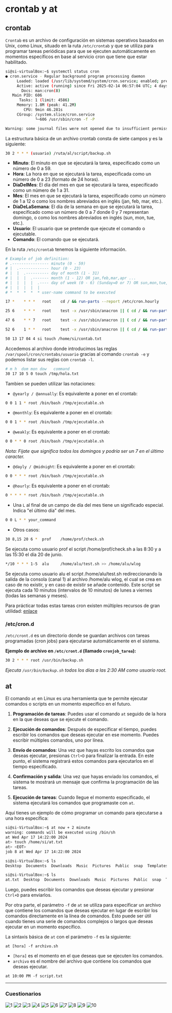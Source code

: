 # crontab y at

## crontab

`Crontab` es un archivo de configuración en sistemas operativos basados en Unix, como Linux, situado en la ruta `/etc/crontab` y que se utiliza para programar tareas periódicas para que se ejecuten automáticamente en momentos específicos en base al servicio cron que tiene que estar habilitado. 

```bash
si@si-virtualBox:~$ systemctl status cron
● cron.service - Regular background program processing daemon
     Loaded: loaded (/usr/lib/systemd/system/cron.service; enabled; preset: enabled)
     Active: active (running) since Fri 2025-02-14 06:57:04 UTC; 4 days ago
       Docs: man:cron(8)
   Main PID: 606
      Tasks: 1 (limit: 4586)
     Memory: 1.8M (peak: 41.2M)
        CPU: 9min 46.281s
     CGroup: /system.slice/cron.service
             └─606 /usr/sbin/cron -f -P

Warning: some journal files were not opened due to insufficient permissions.
```

La estructura básica de un archivo crontab consta de siete campos y es la siguiente:

```bash
30 2 * * * (usuario) /ruta/al/script/backup.sh
```

- **Minuto**: El minuto en que se ejecutará la tarea, especificado como un número de 0 a 59.
- **Hora**: La hora en que se ejecutará la tarea, especificada como un número de 0 a 23 (formato de 24 horas).
- **DíaDelMes**: El día del mes en que se ejecutará la tarea, especificado como un número de 1 a 31.
- **Mes**: El mes en que se ejecutará la tarea, especificado como un número de 1 a 12 o como los nombres abreviados en inglés (jan, feb, mar, etc.).
- **DíaDeLaSemana**: El día de la semana en que se ejecutará la tarea, especificado como un número de 0 a 7 donde 0 y 7 representan domingo, o como los nombres abreviados en inglés (sun, mon, tue, etc.).
- **Usuario**: El usuario que se pretende que ejecute el comando o ejecutable.
- **Comando**: El comando que se ejecutará.

En la ruta `/etc/crontab` tenemos la siguiente información.

```bash
# Example of job definition:
# .---------------- minute (0 - 59)
# |  .------------- hour (0 - 23)
# |  |  .---------- day of month (1 - 31)
# |  |  |  .------- month (1 - 12) OR jan,feb,mar,apr ...
# |  |  |  |  .---- day of week (0 - 6) (Sunday=0 or 7) OR sun,mon,tue,wed,thu,fri,sat
# |  |  |  |  |
# *  *  *  *  * user-name command to be executed

17 *    * * *   root    cd / && run-parts --report /etc/cron.hourly

25 6    * * *   root    test -x /usr/sbin/anacron || ( cd / && run-parts --report /etc/cron.daily )

47 6    * * 7   root    test -x /usr/sbin/anacron || ( cd / && run-parts --report /etc/cron.weekly )

52 6    1 * *   root    test -x /usr/sbin/anacron || ( cd / && run-parts --report /etc/cron.monthly )

50 13 17 04 4 si touch /home/si/contab.txt
```

Accedemos al archivo donde introducimos las reglas `/var/spool/cron/crontabs/usuario` gracias al comando `crontab -e` y podemos listar sus reglas con `crontab -l`.

```bash
# m h  dom mon dow   command
30 17 10 5 0 touch /tmp/hola.txt
```

Tambien se pueden utilizar las notaciones:

- `@yearly / @annually`: Es equivalente a poner en el crontab:

```bash
0 0 1 1 * root /bin/bash /tmp/ejecutable.sh
```

- `@monthly`: Es equivalente a poner en el crontab:

```bash
0 0 1 * * root /bin/bash /tmp/ejecutable.sh
```

- `@weakly`: Es equivalente a poner en el crontab:

```bash
0 0 * * 0 root /bin/bash /tmp/ejecutable.sh
```

_*Nota: Fijate que significa todos los domingos y podría ser un 7 en el último caracter.*_

- `@dayly / @midnight`: Es equivalente a poner en el crontab:

```bash
0 0 * * * root /bin/bash /tmp/ejecutable.sh
```

- `@hourly`: Es equivalente a poner en el crontab:

```bash
0 * * * * root /bin/bash /tmp/ejecutable.sh
```

- Una `L` al final de un campo de día del mes tiene un significado especial. Indica "el último día" del mes.

```bash
0 0 L * * your_command
```

- Otros casos:

```bash
30 8,15 20 6 *  prof    /home/prof/check.sh
```

Se ejecuta como usuario prof el script /home/prof/check.sh a las 8:30 y a las 15:30 el día 20 de junio.

```bash
*/10 * * * 1-5  alu     /home/alu/test.sh >> /home/alu/wlog
```

Se ejecuta como usuario alu el script /home/alu/test.sh redireccionando la salida de la consola (canal 1) al archivo /home/alu wlog, el cual se crea en caso de no existir, y en caso de existir se añade contenido. Este script se ejecuta cada 10 minutos (intervalos de 10 minutos) de lunes a viernes (todas las semanas y meses).

Para prácticar todas estas tareas cron existen múltiples recursos de gran utilidad: [enlace](https://www.site24x7.com/es/tools/crontab/cron-generator.html)

### /etc/cron.d

`/etc/cront.d` es un directorio donde se guardan archivos con tareas programadas (cron jobs) para ejecutarse automáticamente en el sistema.

**Ejemplo de archivo en `/etc/cront.d` (llamado `cronjob_tarea`):**
```bash
30 2 * * * root /usr/bin/backup.sh
```
*Ejecuta `/usr/bin/backup.sh` todos los días a las 2:30 AM como usuario root.*

## at

El comando `at` en Linux es una herramienta que te permite ejecutar comandos o scripts en un momento específico en el futuro.

1. **Programación de tareas**: Puedes usar el comando `at` seguido de la hora en la que deseas que se ejecute el comando.

2. **Ejecución de comandos**: Después de especificar el tiempo, puedes escribir los comandos que deseas ejecutar en ese momento. Puedes escribir múltiples comandos, uno por línea.

3. **Envío de comandos**: Una vez que hayas escrito los comandos que deseas ejecutar, presionas `Ctrl+D` para finalizar la entrada. En este punto, el sistema registrará estos comandos para ejecutarlos en el tiempo especificado.

4. **Confirmación y salida**: Una vez que hayas enviado los comandos, el sistema te mostrará un mensaje que confirma la programación de las tareas.

5. **Ejecución de tareas**: Cuando llegue el momento especificado, el sistema ejecutará los comandos que programaste con `at`.

Aquí tienes un ejemplo de cómo programar un comando para ejecutarse a una hora específica:

```bash
si@si-VirtualBox:~$ at now + 2 minute
warning: commands will be executed using /bin/sh
at Wed Apr 17 14:22:00 2024
at> touch /home/si/at.txt
at> <EOT>
job 8 at Wed Apr 17 14:22:00 2024

si@si-VirtualBox:~$ ls
Desktop  Documents  Downloads  Music  Pictures  Public  snap  Templates  Videos

si@si-VirtualBox:~$ ls
at.txt  Desktop  Documents  Downloads  Music  Pictures  Public  snap  Templates  Videos
```

Luego, puedes escribir los comandos que deseas ejecutar y presionar `Ctrl+D` para enviarlos.

Por otra parte, el parámetro `-f` de `at` se utiliza para especificar un archivo que contiene los comandos que deseas ejecutar en lugar de escribir los comandos directamente en la línea de comandos. Esto puede ser útil cuando tienes una serie de comandos complejos o largos que deseas ejecutar en un momento específico.

La sintaxis básica de `at` con el parámetro `-f` es la siguiente:

```
at [hora] -f archivo.sh
```

- `[hora]` es el momento en el que deseas que se ejecuten los comandos.
- `archivo` es el nombre del archivo que contiene los comandos que deseas ejecutar.

```
at 10:00 PM -f script.txt
```

---

### Cuestionarios

![1](../imagenes/cuestionarios/cron/1.png)
![2](../imagenes/cuestionarios/cron/2.png)
![3](../imagenes/cuestionarios/cron/3.png)
![4](../imagenes/cuestionarios/cron/4.png)
![5](../imagenes/cuestionarios/cron/5.png)
![6](../imagenes/cuestionarios/cron/6.png)
![7](../imagenes/cuestionarios/cron/7.png)
![8](../imagenes/cuestionarios/cron/8.png)
![9](../imagenes/cuestionarios/cron/9.png)
![10](../imagenes/cuestionarios/cron/10.png)